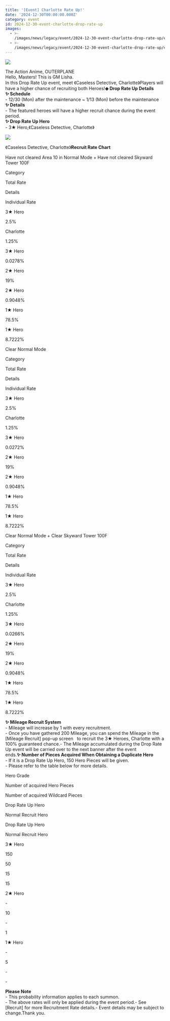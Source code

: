 ```yaml
---
title: '[Event] Charlotte Rate Up!'
date: '2024-12-30T00:00:00.000Z'
category: event
id: 2024-12-30-event-charlotte-drop-rate-up
images:
  - >-
    /images/news/legacy/event/2024-12-30-event-charlotte-drop-rate-up/e10142f4a3ed4affb904a1f11272d114.webp
  - >-
    /images/news/legacy/event/2024-12-30-event-charlotte-drop-rate-up/cf2dd7621d83479eba5ccf1cd0a7fe6b.webp
---
```


![](/images/news/legacy/event/2024-12-30-event-charlotte-drop-rate-up/e10142f4a3ed4affb904a1f11272d114.webp)  
  

The Action Anime, OUTERPLANE  
Hello, Masters! This is GM Lisha.  
In this Drop Rate Up event, meet 《Caseless Detective, Charlotte》Players will have a higher chance of recruiting both Heroes!**◈ Drop Rate Up Details**  
**✨ Schedule**  
\- 12/30 (Mon) after the maintenance ~ 1/13 (Mon) before the maintenance  
**✨ Details**  
\- The featured heroes will have a higher recruit chance during the event period.  
**✨ Drop Rate Up Hero**  
\- 3★ Hero,《Caseless Detective, Charlotte》

![](/images/news/legacy/event/2024-12-30-event-charlotte-drop-rate-up/cf2dd7621d83479eba5ccf1cd0a7fe6b.webp)  
  
《Caseless Detective, Charlotte》**Recruit Rate Chart**

Have not cleared Area 10 in Normal Mode + Have not cleared Skyward Tower 100F 

Category

Total Rate

Details

Individual Rate

3★ Hero

2.5%

Charlotte  

1.25%

3★ Hero

0.0278%  

2★ Hero

19%

2★ Hero

0.9048%  

1★ Hero

78.5%

1★ Hero

8.7222%  

Clear Normal Mode 

Category

Total Rate

Details

Individual Rate

3★ Hero

2.5%

Charlotte  

1.25%

3★ Hero

0.0272%  

2★ Hero

19%

2★ Hero

0.9048%  

1★ Hero

78.5%

1★ Hero

8.7222%  

  
Clear Normal Mode + Clear Skyward Tower 100F 

Category

Total Rate

Details

Individual Rate

3★ Hero

2.5%

Charlotte  

1.25%  

3★ Hero

0.0266%  

2★ Hero

19%

2★ Hero

0.9048%  

1★ Hero

78.5%

1★ Hero

8.7222%  

**✨ Mileage Recruit System**  
\- Mileage will increase by 1 with every recruitment.  
\- Once you have gathered 200 Mileage, you can spend the Mileage in the \[Mileage Recruit\] pop-up screen   to recruit the 3★ Heroes, Charlotte with a 100% guaranteed chance.- The Mileage accumulated during the Drop Rate Up event will be carried over to the next banner after the event ends.**✨ Number of Pieces Acquired When Obtaining a Duplicate Hero**  
\- If it is a Drop Rate Up Hero, 150 Hero Pieces will be given.  
\- Please refer to the table below for more details. 

Hero Grade

Number of acquired Hero Pieces

Number of acquired Wildcard Pieces

Drop Rate Up Hero

Normal Recruit Hero

Drop Rate Up Hero

Normal Recruit Hero

3★ Hero

150

50

15

15

2★ Hero

\-

10

\-

1

1★ Hero

\-

5

\-

\-

**Please Note**  
\- This probability information applies to each summon.  
\- The above rates will only be applied during the event period.- See \[Recruit\] for more Recruitment Rate details.- Event details may be subject to change.Thank you.
